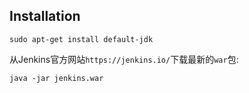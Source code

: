 ## Installation

`sudo apt-get install default-jdk`

从Jenkins官方网站`https://jenkins.io/`下载最新的`war`包:

`java -jar jenkins.war`

